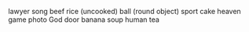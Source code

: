 lawyer
song
beef
rice (uncooked)
ball (round object)
sport
cake
heaven
game
photo
God
door
banana
soup
human
tea
